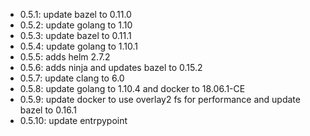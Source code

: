 * 0.5.1: update bazel to 0.11.0
* 0.5.2: update golang to 1.10
* 0.5.3: update bazel to 0.11.1
* 0.5.4: update golang to 1.10.1
* 0.5.5: adds helm 2.7.2
* 0.5.6: adds ninja and updates bazel to 0.15.2
* 0.5.7: update clang to 6.0
* 0.5.8: update golang to 1.10.4 and docker to 18.06.1-CE
* 0.5.9: update docker to use overlay2 fs for performance and update bazel to 0.16.1
* 0.5.10: update entrpypoint
